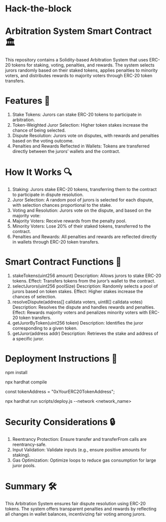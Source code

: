 #   Hack-the-block


# Arbitration System Smart Contract 🏛️
This repository contains a Solidity-based Arbitration System that uses ERC-20 tokens for staking, voting, penalties, and rewards. The system selects jurors randomly based on their staked tokens, applies penalties to minority voters, and distributes rewards to majority voters through ERC-20 token transfers.


 # Features 🚀
1. Stake Tokens: Jurors can stake ERC-20 tokens to participate in arbitration.
2. Token-Weighted Juror Selection: Higher token stakes increase the chance of being selected.
3. Dispute Resolution: Jurors vote on disputes, with rewards and penalties based on the voting outcome.
4. Penalties and Rewards Reflected in Wallets: Tokens are transferred directly between the jurors’ wallets and the contract.


# How It Works 🔍
1. Staking: Jurors stake ERC-20 tokens, transferring them to the contract to participate in dispute resolution.
2. Juror Selection: A random pool of jurors is selected for each dispute, with selection chances proportional to the stake.
3. Voting and Resolution: Jurors vote on the dispute, and based on the majority vote:
4. Majority Voters: Receive rewards from the penalty pool.
5. Minority Voters: Lose 20% of their staked tokens, transferred to the contract.
6. Penalties and Rewards: All penalties and rewards are reflected directly in wallets through ERC-20 token transfers.


# Smart Contract Functions 🔧
1. stakeTokens(uint256 amount)
Description: Allows jurors to stake ERC-20 tokens.
Effect: Transfers tokens from the juror’s wallet to the contract.
2. selectJurors(uint256 poolSize)
Description: Randomly selects a pool of jurors based on token stakes.
Effect: Higher stakes increase the chances of selection.
3. resolveDispute(address[] calldata voters, uint8[] calldata votes)
Description: Resolves the dispute and handles rewards and penalties.
Effect: Rewards majority voters and penalizes minority voters with ERC-20 token transfers.
4. getJurorByToken(uint256 token)
Description: Identifies the juror corresponding to a given token.
5. getJuror(address addr)
Description: Retrieves the stake and address of a specific juror.


# Deployment Instructions 🚀
npm install   

npx hardhat compile   

const tokenAddress = "0xYourERC20TokenAddress";

npx hardhat run scripts/deploy.js --network <network_name>


#  Security Considerations 🔒
1. Reentrancy Protection: Ensure transfer and transferFrom calls are reentrancy-safe.
2. Input Validation: Validate inputs (e.g., ensure positive amounts for staking).
3. Gas Optimization: Optimize loops to reduce gas consumption for large juror pools.


# Summary 🛠️
This Arbitration System ensures fair dispute resolution using ERC-20 tokens. The system offers transparent penalties and rewards by reflecting all changes in wallet balances, incentivizing fair voting among jurors.

